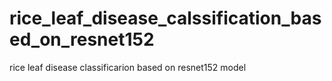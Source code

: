 # rice_leaf_disease_calssification_based_on_resnet152
rice leaf disease classificarion based on resnet152 model
